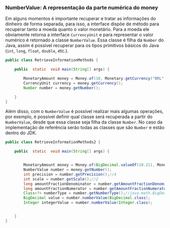### NumberValue: A representação da parte numérica do money


Em alguns momentos é importante recuperar e tratar as informações do dinheiro de forma separada, para isso, a interface dispõe de método para recuperar tanto a moeda quanto o valor monetário. Para a moeda ele obviamente retorna a interface ```CurrencyUnit``` e para representar o valor numérico é retornado a classe ```NumberValue```. Essa classe é filha da ```Number``` do Java, assim é possível recuperar para os tipos primitivos básicos do Java (```int```, ```long```, ```float```, ```double```, etc.).


```java
public class RetrieveInformationMethods {

    public  static  void main(String[] args) {

        MonetaryAmount money = Money.of(10, Monetary.getCurrency("BRL"));
        CurrencyUnit currency = money.getCurrency();
        Number number = money.getNumber();

    }
}
```

Além disso, com o ```NumberValue``` é possível realizar mais algumas operações, por exemplo, é possível definir qual classe será recuperada a partir do ```NumberValue```, desde que essa classe seja filha da classe ```Number```. No caso da implementação de referência serão todas as classes que são ```Number``` e estão dentro do JDK.


```java
public class RetrieveInformationMethods2 {

    public  static  void main(String[] args) {


        MonetaryAmount money = Money.of(BigDecimal.valueOf(10.21), Monetary.getCurrency("BRL"));
        NumberValue number = money.getNumber();
        int precision = number.getPrecision();//4
        int scale = number.getScale();//2
        long amountFractionDenominator = number.getAmountFractionDenominator();//21
        long amountFractionNumerator = number.getAmountFractionNumerator();//10
        Class<?> numberType = number.getNumberType();//java.math.BigDecimal
        BigDecimal value = number.numberValue(BigDecimal.class);
        Integer integerValue = number.numberValue(Integer.class);


    }
}
```
